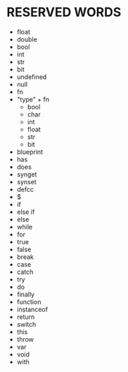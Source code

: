 RESERVED WORDS
==============

*   float
*   double
*   bool
*   int
*   str
*   bit
*   undefined
*   null
*   fn
*   "type" + fn  
    -   bool
    -   char
    -   int
    -   float
    -   str
    -   bit
*   blueprint
*   has
*   does
*   synget
*   synset
*   defcc
*   $
*   if
*   else if
*   else
*   while
*   for
*   true
*   false
*   break
*   case
*   catch
*   try
*   do
*   finally
*   function
*   instanceof
*   return
*   switch
*   this
*   throw
*   var
*   void
*   with












